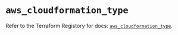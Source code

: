# `aws_cloudformation_type`

Refer to the Terraform Registory for docs: [`aws_cloudformation_type`](https://registry.terraform.io/providers/hashicorp/aws/5.28.0/docs/resources/cloudformation_type).
